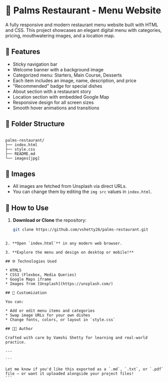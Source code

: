 # 🌴 Palms Restaurant - Menu Website

A fully responsive and modern restaurant menu website built with HTML and CSS. This project showcases an elegant digital menu with categories, pricing, mouthwatering images, and a location map.

## 🚀 Features

- Sticky navigation bar
- Welcome banner with a background image
- Categorized menu: Starters, Main Course, Desserts
- Each item includes an image, name, description, and price
- "Recommended" badge for special dishes
- About section with a restaurant story
- Location section with embedded Google Map
- Responsive design for all screen sizes
- Smooth hover animations and transitions

## 📁 Folder Structure

```

palms-restaurant/
├── index.html
├── style.css
├── README.md
└── images[jpg]

````

## 📸 Images

- All images are fetched from Unsplash via direct URLs.
- You can change them by editing the `img src` values in `index.html`.

## 🔧 How to Use

1. **Download or Clone** the repository:
   ```bash
   git clone https://github.com/vshetty26/palms-restaurant.git
````

2. **Open `index.html`** in any modern web browser.

3. **Explore the menu and design on desktop or mobile!**

## 🌐 Technologies Used

* HTML5
* CSS3 (Flexbox, Media Queries)
* Google Maps iframe
* Images from [Unsplash](https://unsplash.com/)

## 📝 Customization

You can:

* Add or edit menu items and categories
* Swap image URLs for your own dishes
* Change fonts, colors, or layout in `style.css`

## 👨‍🍳 Author

Crafted with care by Vamshi Shetty for learning and real-world practice.

---

```

Let me know if you'd like this exported as a `.md`, `.txt`, or `.pdf` file — or want it uploaded alongside your project files!
```
